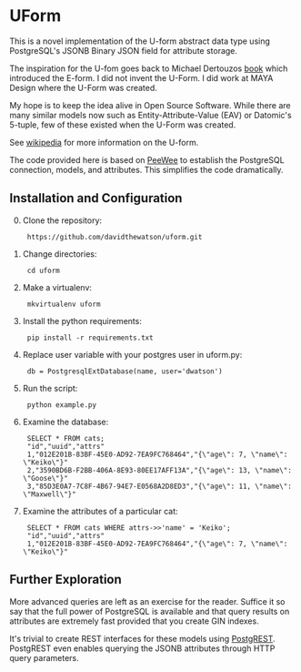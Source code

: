 # UForm

This is a novel implementation of the U-form abstract data type using PostgreSQL's JSONB Binary JSON field for attribute storage. 

The inspiration for the U-fom goes back to Michael Dertouzos [book](https://en.wikipedia.org/wiki/U-form#cite_note-1) which introduced the E-form. I did not invent the U-Form. I did work at MAYA Design where the U-Form was created. 

My hope is to keep the idea alive in Open Source Software. While there are many similar models now such as Entity-Attribute-Value (EAV) or Datomic's 5-tuple, few of these existed when the U-Form was created. 

See [wikipedia](https://en.wikipedia.org/wiki/U-form) for more information on the U-form.

The code provided here is based on [PeeWee](https://peewee.readthedocs.org/en/latest/) to establish the PostgreSQL connection, models, and attributes. This simplifies the code dramatically.

## Installation and Configuration

0. Clone the repository:

        https://github.com/davidthewatson/uform.git
0. Change directories:

        cd uform
0. Make a virtualenv:

        mkvirtualenv uform
0. Install the python requirements:

        pip install -r requirements.txt
0. Replace user variable with your postgres user in uform.py:

        db = PostgresqlExtDatabase(name, user='dwatson')
0. Run the script:

        python example.py
0. Examine the database:

        SELECT * FROM cats;
        "id","uuid","attrs"
        1,"012E201B-83BF-45E0-AD92-7EA9FC768464","{\"age\": 7, \"name\": \"Keiko\"}"
        2,"3590BD6B-F2BB-406A-8E93-80EE17AFF13A","{\"age\": 13, \"name\": \"Goose\"}"
        3,"85D3E0A7-7C8F-4B67-94E7-E0568A2D8ED3","{\"age\": 11, \"name\": \"Maxwell\"}"
0. Examine the attributes of a particular cat:

        SELECT * FROM cats WHERE attrs->>'name' = 'Keiko';
        "id","uuid","attrs"
        1,"012E201B-83BF-45E0-AD92-7EA9FC768464","{\"age\": 7, \"name\": \"Keiko\"}"

## Further Exploration

More advanced queries are left as an exercise for the reader. Suffice it so say that the full power of PostgreSQL is available and that query results on attributes are extremely fast provided that you create GIN indexes.

It's trivial to create REST interfaces for these models using [PostgREST](http://postgrest.com/). PostgREST even enables querying the JSONB attributes through HTTP query parameters.
